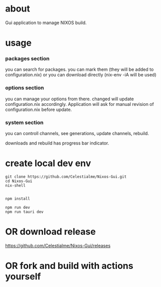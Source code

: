 # about

Gui application to manage NIXOS build.
# usage
### packages section 
you can search for packages. you can mark them (they will be added to configuration.nix) or you can download directly (nix-env -iA will be used)
### options section  
you can manage your options from there. changed will update configuration.nix accordingly. Application will ask for manual revision of configuration.nix before update.
### system section   
you can controll channels, see generations, update channels, rebuild.

downloads and rebuild has progress bar indicator.


# create local dev env
``` 
git clone https://github.com/Celestialme/Nixos-Gui.git 
cd Nixos-Gui
nix-shell


npm install

npm run dev
npm run tauri dev

```
# OR download release 
https://github.com/Celestialme/Nixos-Gui/releases
# OR fork and build with actions yourself
